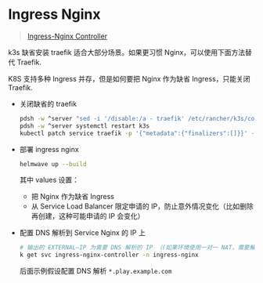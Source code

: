# Ingress Nginx

> [Ingress-Nginx Controller](https://kubernetes.github.io/ingress-nginx/)

k3s 缺省安装 traefik 适合大部分场景。如果更习惯 Nginx，可以使用下面方法替代 Traefik.

K8S 支持多种 Ingress 并存，但是如何要把 Nginx 作为缺省 Ingress，只能关闭 Traefik.

- 关闭缺省的 traefik

  ```sh
  pdsh -w ^server "sed -i '/disable:/a - traefik' /etc/rancher/k3s/config.yaml"
  pdsh -w ^server systemctl restart k3s
  kubectl patch service traefik -p '{"metadata":{"finalizers":[]}}' --type 'merge'
  ```

- 部署 ingress nginx

  ```sh
  helmwave up --build
  ```

  其中 values 设置：

  - 把 Nginx 作为缺省 Ingress
  - 从 Service Load Balancer 限定申请的 IP，防止意外情况变化（比如删除再创建，这种可能申请的 IP 会变化）

- 配置 DNS 解析到 Service Nginx 的 IP 上

  ```sh
  # 输出的 EXTERNAL—IP 为需要 DNS 解析的 IP （(如果环境使用一对一 NAT，需要解析到外网 IP)
  k get svc ingress-nginx-controller -n ingress-nginx
  ```

  后面示例假设配置 DNS 解析 `*.play.example.com`
